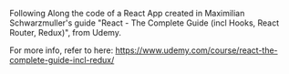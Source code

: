 Following Along the code of a React App created in Maximilian Schwarzmuller's guide "React - The Complete Guide (incl Hooks, React Router, Redux)", from Udemy. 

For more info, refer to here: https://www.udemy.com/course/react-the-complete-guide-incl-redux/
